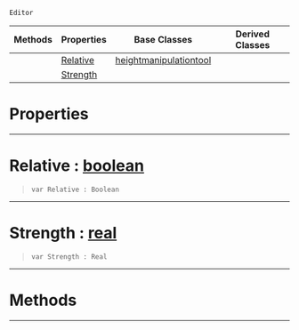  `Editor`

|Methods|Properties|Base Classes|Derived Classes|
|---|---|---|---|
| |[ Relative](raiselowertool.md#relative-zilch-engine-doc)|[heightmanipulationtool](heightmanipulationtool.md)| |
| |[ Strength](raiselowertool.md#strength-zilch-engine-doc)| | |


 #  Properties


---  
 #  Relative : [boolean](../nada_base_types/boolean.md)

> 
> ```TS:Nada
> var Relative : Boolean


---  
 #  Strength : [real](../nada_base_types/real.md)

> 
> ```TS:Nada
> var Strength : Real


---  
 #  Methods


---  
 

 